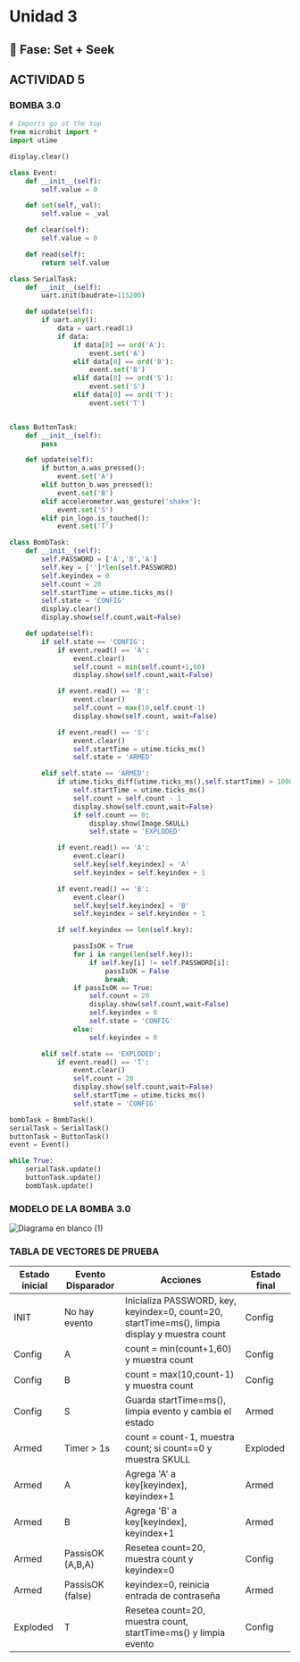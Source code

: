 # Unidad 3

## 🔎 Fase: Set + Seek

## ACTIVIDAD 5

### BOMBA 3.0

```python
# Imports go at the top
from microbit import *
import utime

display.clear()

class Event:
    def __init__(self):
        self.value = 0

    def set(self,_val):
        self.value = _val

    def clear(self):
        self.value = 0

    def read(self):
        return self.value

class SerialTask:
    def __init__(self):
        uart.init(baudrate=115200)

    def update(self):
        if uart.any():
            data = uart.read(1)
            if data:
                if data[0] == ord('A'):
                    event.set('A')
                elif data[0] == ord('B'):
                    event.set('B')
                elif data[0] == ord('S'):
                    event.set('S')
                elif data[0] == ord('T'):
                    event.set('T')


class ButtonTask:
    def __init__(self):
        pass

    def update(self):
        if button_a.was_pressed():
            event.set('A')
        elif button_b.was_pressed():
            event.set('B')
        elif accelerometer.was_gesture('shake'):
            event.set('S')
        elif pin_logo.is_touched():
            event.set('T')

class BombTask:
    def __init__(self):
        self.PASSWORD = ['A','B','A']
        self.key = ['']*len(self.PASSWORD)
        self.keyindex = 0
        self.count = 20
        self.startTime = utime.ticks_ms()
        self.state = 'CONFIG'
        display.clear()
        display.show(self.count,wait=False)

    def update(self):
        if self.state == 'CONFIG':
            if event.read() == 'A':
                event.clear()
                self.count = min(self.count+1,60)
                display.show(self.count,wait=False)

            if event.read() == 'B':
                event.clear()
                self.count = max(10,self.count-1)
                display.show(self.count, wait=False)

            if event.read() == 'S':
                event.clear()
                self.startTime = utime.ticks_ms()
                self.state = 'ARMED'

        elif self.state == 'ARMED':
            if utime.ticks_diff(utime.ticks_ms(),self.startTime) > 1000:
                self.startTime = utime.ticks_ms()
                self.count = self.count - 1
                display.show(self.count,wait=False)
                if self.count == 0:
                    display.show(Image.SKULL)
                    self.state = 'EXPLODED'

            if event.read() == 'A':
                event.clear()
                self.key[self.keyindex] = 'A'
                self.keyindex = self.keyindex + 1

            if event.read() == 'B':
                event.clear()
                self.key[self.keyindex] = 'B'
                self.keyindex = self.keyindex + 1

            if self.keyindex == len(self.key):

                passIsOK = True
                for i in range(len(self.key)):
                    if self.key[i] != self.PASSWORD[i]:
                        passIsOK = False
                        break;
                if passIsOK == True:
                    self.count = 20
                    display.show(self.count,wait=False)
                    self.keyindex = 0
                    self.state = 'CONFIG'
                else:
                    self.keyindex = 0

        elif self.state == 'EXPLODED':
            if event.read() == 'T':
                event.clear()
                self.count = 20
                display.show(self.count,wait=False)
                self.startTime = utime.ticks_ms()
                self.state = 'CONFIG'

bombTask = BombTask()
serialTask = SerialTask()
buttonTask = ButtonTask()
event = Event()

while True:
    serialTask.update()
    buttonTask.update()
    bombTask.update()
```
### MODELO DE LA BOMBA 3.0

![Diagrama en blanco (1)](https://github.com/user-attachments/assets/581abd78-3fe5-4a71-9d27-4eeb8e7729d5)

### TABLA DE VECTORES DE PRUEBA

| Estado inicial      | Evento Disparador     | Acciones      | Estado final       |
|-----------------|-----------------|-----------------|-----------------|
| INIT  | No hay evento  | Inicializa PASSWORD, key, keyindex=0, count=20, startTime=ms(), limpia display y muestra count  | Config  |
| Config  | A   | count = min(count+1,60) y muestra count  | Config  |
| Config   | B   | count = max(10,count-1) y muestra count | Config  |
| Config   | S   | Guarda startTime=ms(), limpia evento y cambia el estado  | Armed |
| Armed   | Timer > 1s | count = count-1, muestra count; si count==0 y muestra SKULL  | Exploded  |
| Armed   | A   | Agrega 'A' a key[keyindex], keyindex+1   | Armed   |
| Armed   | B  | Agrega 'B' a key[keyindex], keyindex+1  | Armed |
| Armed   | PassisOK (A,B,A)   | Resetea count=20, muestra count y keyindex=0  | Config  |
| Armed   | PassisOK (false)   | keyindex=0, reinicia entrada de contraseña  | Armed  |
| Exploded  | T  | Resetea count=20, muestra count, startTime=ms() y limpia evento | Config |




